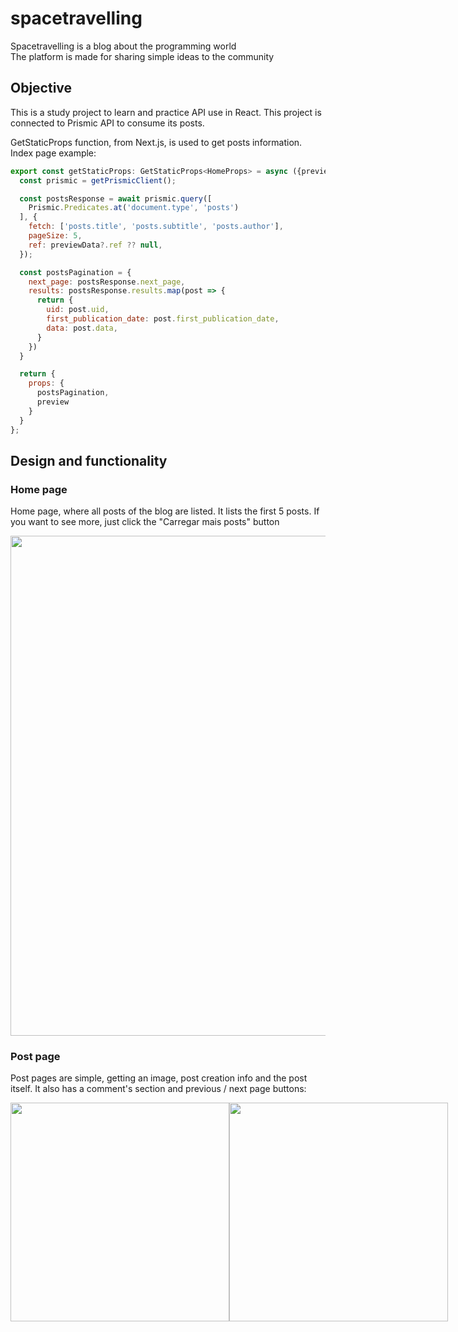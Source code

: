 # spacetravelling
Spacetravelling is a blog about the programming world<br>
The platform is made for sharing simple ideas to the community

## Objective
This is a study project to learn and practice API use in React.
This project is connected to Prismic API to consume its posts.

GetStaticProps function, from Next.js, is used to get posts information. Index page example:
```javascript
export const getStaticProps: GetStaticProps<HomeProps> = async ({preview = false, previewData}) => {
  const prismic = getPrismicClient();

  const postsResponse = await prismic.query([
    Prismic.Predicates.at('document.type', 'posts')
  ], {
    fetch: ['posts.title', 'posts.subtitle', 'posts.author'],
    pageSize: 5,
    ref: previewData?.ref ?? null,
  });

  const postsPagination = {
    next_page: postsResponse.next_page,
    results: postsResponse.results.map(post => {
      return {
        uid: post.uid,
        first_publication_date: post.first_publication_date,
        data: post.data,
      }
    })
  }

  return {
    props: { 
      postsPagination,
      preview
    }
  }
};
```

## Design and functionality
### Home page

Home page, where all posts of the blog are listed. It lists the first 5 posts. If you want to see more, just click the "Carregar mais posts" button

<img src="https://user-images.githubusercontent.com/62719629/154522573-baba300b-0aaa-4ed0-af9b-88c66822bc1a.png" width="800px" />

### Post page

Post pages are simple, getting an image, post creation info and the post itself. It also has a comment's section and previous / next page buttons:

<div style="display: flex; align-items: center">
  <img src="https://user-images.githubusercontent.com/62719629/154524246-7213fe62-c9e0-49e2-9def-7d38188e046b.png" height="350px" />
  <img src="https://user-images.githubusercontent.com/62719629/154526190-b8f2a7ac-930d-49c4-a688-58bf976666ce.png" height="350px" />
</div>
